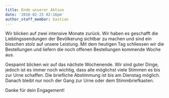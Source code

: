 ```yaml
---
title: Ende unserer Aktion
date: '2018-02-25 02:16pm'
author_staff_member: bastian
---
```

Wir blicken auf zwei intensive Monate zurück. Wir haben es geschafft die Lieblingssendungen der Bevölkerung sichtbar zu machen und sind ein bisschen stolz auf unsere Leistung. Mit dem heutigen Tag schliessen wir die Bestellungen und liefern die noch offenen Bestellungen kommende Woche aus. 

Gespannt blicken wir auf das nächste Wochenende. Wir sind guter Dinge, jedoch ist es immer noch wichtig, dass alle möglichst viele Stimmen es bis zur Urne schaffen. Die briefliche Abstimmung ist bis am Dienstag möglich. Danach bleibt nur noch der Gang zur Urne oder dem Stimmbriefkasten.

Danke für dein Engagement!
